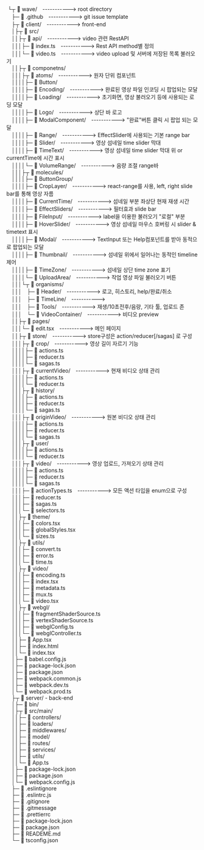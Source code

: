 <div>&nbsp;└┬ 📂 wave/　-----------> root directory</div>
<div>&emsp;├─ 📄 .github　-----------> git issue template</div>
<div>&emsp;├┬ 📂 client/　-----------> front-end</div>
<div>&emsp;│├┬ 📂 src/</div>
<div>&emsp;││├┬ 📂 api/　-----------> video 관련 RestAPI</div>
<div>&emsp;│││├─ 📄 index.ts　-----------> Rest API method별 정의</div>
<div>&emsp;│││└─ 📄 video.ts　-----------> video upload 및 서버에 저장된 목록 불러오기</div>
<div>&emsp;││├┬ 📂 componetns/</div>
<div>&emsp;│││├┬ 📂 atoms/　-----------> 원자 단위 컴포넌트</div>
<div>&emsp;││││├─ 📂 Button/</div>
<div>&emsp;││││├─ 📂 Encoding/　-----------> 완료된 영상 파일 인코딩 시 팝업되는 모달</div>
<div>&emsp;││││├─ 📂 Loading/　-----------> 초기화면, 영상 불러오기 등에 사용되는 로딩 모달</div>
<div>&emsp;││││├─ 📂 Logo/　-----------> 상단 바 로고</div>
<div>&emsp;││││├─ 📂 ModalComponent/　-----------> "완료"버튼 클릭 시 팝업 되는 모달</div>
<div>&emsp;││││├─ 📂 Range/　-----------> EffectSlider에 사용되는 기본 range bar</div>
<div>&emsp;││││├─ 📂 Slider/　-----------> 영상 섬네일 time slider 막대</div>
<div>&emsp;││││├─ 📂 TimeText/　-----------> 영상 섬네일 time slider 막대 위 or currentTime에 시간 표시</div>
<div>&emsp;││││└─ 📂 VolumeRange/　-----------> 음량 조절 range바</div>
<div>&emsp;│││├┬ 📂 molecules/</div>
<div>&emsp;││││├─ 📂 ButtonGroup/</div>
<div>&emsp;││││├─ 📂 CropLayer/　-----------> react-range를 사용, left, right slide bar를 통해 영상 자름</div>
<div>&emsp;││││├─ 📂 CurrentTime/　-----------> 섬네일 부분 좌상단 현재 재생 시간</div>
<div>&emsp;││││├─ 📂 EffectSliders/　-----------> 필터효과 slide bar</div>
<div>&emsp;││││├─ 📂 FileInput/　-----------> label을 이용한 불러오기 "로컬" 부분</div>
<div>&emsp;││││├─ 📂 HoverSlider/　-----------> 영상 섬네일 마우스 호버링 시 slider & timetext 표시</div>
<div>&emsp;││││├─ 📂 Modal/　-----------> TextInput 또는 Help컴포넌트를 받아 동적으로 팝업되는 모달</div>
<div>&emsp;││││├─ 📂 Thumbnail/　-----------> 섬네일 위에서 일어나는 동적인 timeline 제어</div>
<div>&emsp;││││├─ 📂 TimeZone/　-----------> 섬네일 상단 time zone 표기</div>
<div>&emsp;││││└─ 📂 UploadArea/　-----------> 작업 영상 파일 불러오기 버튼</div>
<div>&emsp;│││└┬ 📂 organisms/</div>
<div>&emsp;│││&emsp;├─ 📂 Header/　-----------> 로고, 히스토리, help/완료/취소</div>
<div>&emsp;│││&emsp;├─ 📂 TimeLine/　-----------> </div>
<div>&emsp;│││&emsp;├─ 📂 Tools/　-----------> 재생/10초전후/음량, 기타 툴, 업로드 존</div>
<div>&emsp;│││&emsp;└─ 📂 VideoContainer/　-----------> 비디오 preview</div>
<div>&emsp;││├┬ 📂 pages/</div>
<div>&emsp;│││└─ 📄 edit.tsx　-----------> 메인 페이지</div>
<!-- store start -->
<div>&emsp;││├┬ 📂 store/　-----------> store구성은 action/reducer[/sagas] 로 구성</div>
<div>&emsp;│││├┬ 📂 crop/　-----------> 영상 길이 자르기 기능</div>
<div>&emsp;││││├─ 📄 actions.ts</div>
<div>&emsp;││││├─ 📄 reducer.ts</div>
<div>&emsp;││││└─ 📄 sagas.ts</div>
<div>&emsp;│││├┬ 📂 currentVideo/　-----------> 현재 비디오 상태 관리</div>
<div>&emsp;││││├─ 📄 actions.ts</div>
<div>&emsp;││││└─ 📄 reducer.ts</div>
<div>&emsp;│││├┬ 📂 history/</div>
<div>&emsp;││││├─ 📄 actions.ts</div>
<div>&emsp;││││├─ 📄 reducer.ts</div>
<div>&emsp;││││└─ 📄 sagas.ts</div>
<div>&emsp;│││├┬ 📂 originVideo/　-----------> 원본 비디오 상태 관리</div>
<div>&emsp;││││├─ 📄 actions.ts</div>
<div>&emsp;││││├─ 📄 reducer.ts</div>
<div>&emsp;││││└─ 📄 sagas.ts</div>
<div>&emsp;│││├┬ 📂 user/</div>
<div>&emsp;││││├─ 📄 actions.ts</div>
<div>&emsp;││││└─ 📄 reducer.ts</div>
<div>&emsp;│││├┬ 📂 video/　-----------> 영상 업로드, 가져오기 상태 관리</div>
<div>&emsp;││││├─ 📄 actions.ts</div>
<div>&emsp;││││├─ 📄 reducer.ts</div>
<div>&emsp;││││└─ 📄 sagas.ts</div>
<div>&emsp;│││├─ 📄 actionTypes.ts　-----------> 모든 액션 타입을 enum으로 구성</div>
<div>&emsp;│││├─ 📄 reducer.ts</div>
<div>&emsp;│││├─ 📄 sagas.ts</div>
<div>&emsp;│││└─ 📄 selectors.ts</div>
<!-- store end -->
<div>&emsp;││├┬ 📂 theme/</div>
<div>&emsp;│││├─ 📄 colors.tsx</div>
<div>&emsp;│││├─ 📄 globalStyles.tsx</div>
<div>&emsp;│││└─ 📄 sizes.ts</div>
<div>&emsp;││├┬ 📂 utils/</div>
<div>&emsp;│││├─ 📄 convert.ts</div>
<div>&emsp;│││├─ 📄 error.ts</div>
<div>&emsp;│││└─ 📄 time.ts</div>
<!-- video start -->
<div>&emsp;││├┬ 📂 video/</div>
<div>&emsp;│││├─ 📄 encoding.ts</div>
<div>&emsp;│││├─ 📄 index.tsx</div>
<div>&emsp;│││├─ 📄 metadata.ts</div>
<div>&emsp;│││├─ 📄 mux.ts</div>
<div>&emsp;│││└─ 📄 video.tsx</div>
<!-- video end -->
<!-- webgl start -->
<div>&emsp;││├┬ 📂 webgl/</div>
<div>&emsp;│││├─ 📄 fragmentShaderSource.ts</div>
<div>&emsp;│││├─ 📄 vertexShaderSource.ts</div>
<div>&emsp;│││├─ 📄 webglConfig.ts</div>
<div>&emsp;│││└─ 📄 webglController.ts</div>
<!-- webgl end -->
<div>&emsp;││├─ 📄 App.tsx</div>
<div>&emsp;││├─ 📄 index.html</div>
<div>&emsp;││└─ 📄 index.tsx</div>
<div>&emsp;│├─ 📄 babel.config.js</div>
<div>&emsp;│├─ 📄 package-lock.json</div>
<div>&emsp;│├─ 📄 package.json</div>
<div>&emsp;│├─ 📄 webpack.common.js</div>
<div>&emsp;│├─ 📄 webpack.dev.ts</div>
<div>&emsp;│└─ 📄 webpack.prod.ts</div>
<div>&emsp;├┬ 📂 server/ - back-end</div>
<div>&emsp;│├─ 📂 bin/</div>
<div>&emsp;│├┬ 📂 src/main/</div>
<div>&emsp;││├─ 📂 controllers/</div>
<div>&emsp;││├─ 📂 loaders/</div>
<div>&emsp;││├─ 📂 middlewares/</div>
<div>&emsp;││├─ 📂 model/</div>
<div>&emsp;││├─ 📂 routes/</div>
<div>&emsp;││├─ 📂 services/</div>
<div>&emsp;││├─ 📂 utils/</div>
<div>&emsp;││└─ 📄 App.ts</div>
<div>&emsp;│├─ 📄 package-lock.json</div>
<div>&emsp;│├─ 📄 package.json</div>
<div>&emsp;│└─ 📄 webpack.config.js</div>
<div>&emsp;├─ 📄 .eslintignore</div>
<div>&emsp;├─ 📄 .eslintrc.js</div>
<div>&emsp;├─ 📄 .gitignore</div>
<div>&emsp;├─ 📄 .gitmessage</div>
<div>&emsp;├─ 📄 .prettierrc</div>
<div>&emsp;├─ 📄 package-lock.json</div>
<div>&emsp;├─ 📄 package.json</div>
<div>&emsp;├─ 📄 READEME.md</div>
<div>&emsp;└─ 📄 tsconfig.json</div>
